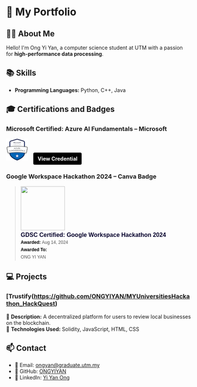 # 🚀 My Portfolio  

## 👩‍💻 About Me  
Hello! I'm Ong Yi Yan, a computer science student at UTM with a passion for **high-performance data processing**.  

## 📚 Skills  
- **Programming Languages:** Python, C++, Java  

## 🎓 Certifications and Badges  
### **Microsoft Certified: Azure AI Fundamentals** – Microsoft  
<p align="left">
  <img src="azure-ai-badge.png" alt="Azure AI Badge" width="60">
  <a href="https://www.credly.com/badges/ad4ce4df-abb4-4269-82fb-fa8ef519cc0f/public_url" target="_blank" 
     style="display: inline-block; padding: 8px 12px; margin-left: 10px; font-size: 14px; font-weight: bold; 
            color: white; background-color: #000000; text-decoration: none; border-radius: 4px;">
    View Credential
  </a>
</p>

### **Google Workspace Hackathon 2024 – Canva Badge**  
<blockquote class="badgr-badge" style="font-family: Helvetica, Roboto, &quot;Segoe UI&quot;, Calibri, sans-serif;"><a href="https://api.badgr.io/public/assertions/M9ETufXTTMOVSlDhJkAkLg?identity__email=oyiyan22%40gmail.com"><img width="120px" height="120px" src="https://api.badgr.io/public/assertions/M9ETufXTTMOVSlDhJkAkLg/image"></a><p class="badgr-badge-name" style="hyphens: auto; overflow-wrap: break-word; word-wrap: break-word; margin: 0; font-size: 16px; font-weight: 600; font-style: normal; font-stretch: normal; line-height: 1.25; letter-spacing: normal; text-align: left; color: #05012c;">GDSC Certified: Google Workspace Hackathon 2024</p><p class="badgr-badge-date" style="margin: 0; font-size: 12px; font-style: normal; font-stretch: normal; line-height: 1.67; letter-spacing: normal; text-align: left; color: #555555;"><strong style="font-size: 12px; font-weight: bold; font-style: normal; font-stretch: normal; line-height: 1.67; letter-spacing: normal; text-align: left; color: #000;">Awarded: </strong>Aug 14, 2024</p><p class="badgr-badge-recipient" style="margin: 0; font-size: 12px; font-style: normal; font-stretch: normal; line-height: 1.67; letter-spacing: normal; text-align: left; color: #555555;"><strong style="font-size: 12px; font-weight: bold; font-style: normal; font-stretch: normal; line-height: 1.67; letter-spacing: normal; text-align: left; color: #000;">Awarded To: </strong><span style="display: block;"> ONG YI YAN</span></p></blockquote>

## 💻 Projects  

### **[Trustify(https://github.com/ONGYIYAN/MYUniversitiesHackathon_HackQuest)**  
🔹 **Description:** A decentralized platform for users to review local businesses on the blockchain.  
🔹 **Technologies Used:** Solidity, JavaScript, HTML, CSS   
## 📫 Contact  
- 📧 Email: ongyan@graduate.utm.my  
- 🔗 GitHub: [ONGYIYAN](https://github.com/ONGYIYAN)  
- 💼 LinkedIn: [Yi Yan Ong](https://www.linkedin.com/in/yi-yan-ong-970149263/)  

